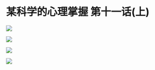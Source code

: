 # 某科学的心理掌握 第十一话(上)

![](https://cnindex.github.io/Mental-Out/images/11/1.jpg)

![](https://cnindex.github.io/Mental-Out/images/11/2.jpg)

![](https://cnindex.github.io/Mental-Out/images/11/3.jpg)

![](https://cnindex.github.io/Mental-Out/images/11/4.jpg)
